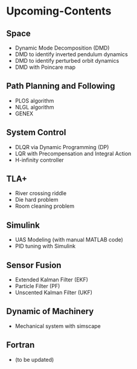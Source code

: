 # Upcoming-Contents

## Space 
- Dynamic Mode Decomposition (DMD)
- DMD to identify inverted pendulum dynamics
- DMD to identify perturbed orbit dynamics
- DMD with Poincare map

## Path Planning and Following
- PLOS algorithm
- NLGL algorithm
- GENEX 

## System Control
- DLQR via Dynamic Programming (DP)
- LQR with Precompensation and Integral Action
- H-infinity controller

## TLA+
- River crossing riddle
- Die hard problem
- Room cleaning problem

## Simulink
- UAS Modeling (with manual MATLAB code)
- PID tuning with Simulink

## Sensor Fusion
- Extended Kalman Filter (EKF)
- Particle Filter (PF)
- Unscented Kalman Filter (UKF)

## Dynamic of Machinery
- Mechanical system with simscape

## Fortran
- (to be updated)

